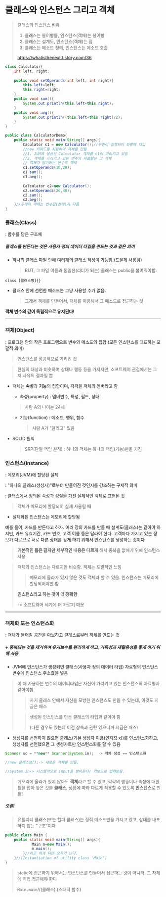# 클래스와 인스턴스 그리고 객체

> 클래스와 인스턴스 비유
>
> 1. 클래스는 붕어빵틀, 인스턴스(객체)는 붕어빵
> 2. 클래스는 설계도, 인스턴스(객체)는 집
> 3. 클래스는 메소드 정의, 인스턴스는 메소드 호출
>
> https://whatisthenext.tistory.com/36



```java
class Calculator{
	int left, right;
	
	public void setOperands(int left, int right){
		this.left=left;
		this.right=right;
	}
	public void sum(){
		System.out.println(this.left+this.right);
	}
	public void avg(){
		System.out.println((this.left+this.right)/2);
	}
}
```

```java
public class CalculatorDemo{
	public static void main(String[] args){
		Caculator c1 = new Calculator();//우항이 실행되어 좌항에 대입
        //new 키워드를 사용하여 객체를 만듦
        //1. JVM에 생성된 Calculator 객체를 c1이 가리키고 있음
        //2. 객체를 가리키고 있는 변수의 자료형은 그 객체
        // 객체가 담겨있는 변수도 객체
		c1.setOperands(10,20);
		c1.sum();
		c1.avg();
		
		Calculator c2=new Calculator();
		c2.setOperands(20,40);
		c2.sum();
		c2.avg();
	}//두개의 객체는 변수값(상태)가 다름
}
```





### 클래스(Class)

: 함수를 담은 구조체

##### 클래스를 만든다는 것은 사용자 정의 데이터 타입을 만드는 것과 같은 의미

+ 하나의 클래스 파일 안에 여러개의 클래스 작성이 가능함.(드물게 사용됨)

  > BUT, 그 파일 이름과 동일한(리더가 되는) 클래스는 public을 붙여줘야함.

`class [클래스명]{}`

+ 클래스 안에 선언한 메소드는 그냥 사용할 수가 없음.

  > 그래서 객체를 만들어서, 객체를 이용해서 그 메소드로 접근하는 것




**객체 변수의 값이 독립적으로 유지된다!**



____



### 객체(Object)

: 프로그램 안의 작은 프로그램으로 변수와 메소드의 집합 (모든 인스턴스를 대표하는 포괄적 의미)

> 인스턴스를 성공적으로 가리킨 것

> 현실의 대상과 비슷하여 상태나 행동 등을 가지지만, 소프트웨어 관점에서는 그저 사유의 결과일 뿐

+ 객체는 **속성**과 **기능**의 집합이며, 각각을 객체의 멤버라고 함
  + 속성(property) : 멤버변수, 특성, 필드, 상태
  
  > 사람 A의 나이는 24세
  
  + 기능(function) : 메소드, 행위, 함수
  
    > 사람 A가 "달리고" 있음
  
+ SOLID 원칙 

  > SRP(단일 책임 원칙) : 하나의 객체는 하나의 책임(기능)만을 가짐



### 인스턴스(Instance)

: 메모리(JVM)에 할당된 실체

: "하나의 클래스(생성자)"로부터 만들어진 것인지를 강조하는 구체적 의미

: 클래스에서 정의된 속성과 성질을 가진 실체적인 객체로 표현된 것

> 객체가 메모리에 할당되어 실제 사용될 때

+ 실체화된 인스턴스는 메모리에 할당됨



예를 들어, 카드를 만든다고 하자. 여러 장의 카드를 만들 때 설계도(클래스)는 같아야 하지만, 카드 유효기간, 카드 번호, 고객 이름 등은 달라야 한다. 고객마다 가지고 있는 정보가 다르므로 서로 다른 상태를 갖게 하기 위해서 인스턴스를 생성하는 것이다. 

>  **기본적인 틀은 같지만 세부적인 내용은 다르게** 해서 중복을 없애기 위해 인스턴스 사용



> 객체와 인스턴스는 다르지만 비슷함. 객체는 포괄적인 느낌
>
> > 메모리에 올라가 있지 않은 것도 객체라 할 수 있음. 인스턴스는 메모리에 할당되어야만 함
>
> **인스턴스라고 하는 것이 더 정확함**
>
> -> 소프트웨어 세계에 더 가깝기 때문



____



### 객체화 또는 인스턴스화

: 객체가 들어갈 공간을 확보하고 클래스로부터 객체를 만드는 것

##### + 중복되는 것을 제거하여 유지보수를 편리하게 하고, 가독성과 재활용성을 좋게 하기 위해 사용



+ JVM에 인스턴스가 생성되면 클래스(사용자 정의 데이터 타입) 자료형의 인스턴스 변수에 인스턴스 주소값을 넣음

>  이 때 사용하는 변수의 데이터타입은 자신이 가리키고 있는 인스턴스의 자료형과 같아야함
>
> > 자기 클래스 안에서 자신을 모방한 인스턴스도 만들 수 있는데, 이것도 지금은 패스
>
> > 생성된 인스턴스를 만든 클래스의 타입과 같아야 함
> >
> > (다른 경우도 있는데 이건 상속과 관련 있으니까 지금은 패스)

+ 생성자를 선언하지 않으면 클래스(기본 생성자 이용(인자값 x))를 인스턴스화하고, 생성자를 선언했으면 그 생성자로만 인스턴스화를 할 수 있음



```java
Scanner sc = **new** Scanner(System.in);  -> 객체 생성 == 인스턴스화

//new 클래스명();-> 새로운 객체를 만듦.

//System.in-> 시스템적으로 input을 받아온다/ 키보드로 입력받음.    
```



> 메모리에 올라가 있지 않아도 **객체**라고 할 수 있고, 각각의 행동이나 속성에 대한 틀을 잡아 놓은 것을 **클래스**, 상황에 따라 다르게 적용할 수 있도록 **인스턴스**로 만듦!





##### 오류!

> 유틸리티 클래스(또는 헬퍼 클래스)는 정적 메소드만을 가지고 있고, 상태를 내포하지 않는 "구조"이다

```java
public class Main {
    public static void main(String[] args){
            Main m=new Main();
            m.main();
        }//라고 하게 되면 오류가 난다.
    }//[Instantiation of utility class 'Main']
}
```

> static에 접근하기 위해서는 인스턴스를 만들어서 접근하는 것이 아니라, 그 자체에 직접 접근해야 한다
>
> `Main.main`//(클래스).(스태틱 함수)
